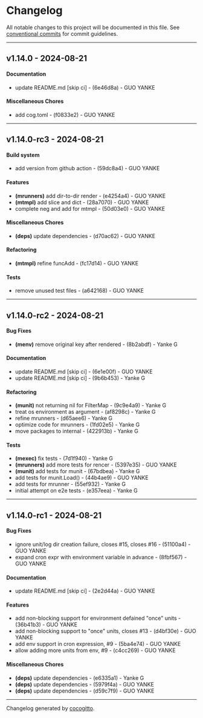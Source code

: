 # Changelog
All notable changes to this project will be documented in this file. See [conventional commits](https://www.conventionalcommits.org/) for commit guidelines.

- - -
## v1.14.0 - 2024-08-21
#### Documentation
- update README.md [skip ci] - (6e46d8a) - GUO YANKE
#### Miscellaneous Chores
- add cog.toml - (f0833e2) - GUO YANKE

- - -

## v1.14.0-rc3 - 2024-08-21
#### Build system
- add version from github action - (59dc8a4) - GUO YANKE
#### Features
- **(mrunners)** add dir-to-dir render - (e4254a4) - GUO YANKE
- **(mtmpl)** add slice and dict - (28a7070) - GUO YANKE
- complete neg and add for mtmpl - (50d03e0) - GUO YANKE
#### Miscellaneous Chores
- **(deps)** update dependencies - (d70ac62) - GUO YANKE
#### Refactoring
- **(mtmpl)** refine funcAdd - (fc17d14) - GUO YANKE
#### Tests
- remove unused test files - (a642168) - GUO YANKE

- - -

## v1.14.0-rc2 - 2024-08-21
#### Bug Fixes
- **(menv)** remove original key after rendered - (8b2abdf) - Yanke G
#### Documentation
- update README.md [skip ci] - (6e1e00f) - GUO YANKE
- update README.md [skip ci] - (9b6b453) - Yanke G
#### Refactoring
- **(munit)** not returning nil for FilterMap - (9c9e4a9) - Yanke G
- treat os environment as argument - (af8298c) - Yanke G
- refine mrunners - (d65aee6) - Yanke G
- optimize code for mrunners - (1fd02e5) - Yanke G
- move packages to internal - (422913b) - Yanke G
#### Tests
- **(mexec)** fix tests - (7d1f940) - Yanke G
- **(mrunners)** add more tests for rencer - (5397e35) - GUO YANKE
- **(munit)** add tests for munit - (67bdbea) - Yanke G
- add tests for munit.Load() - (44b4ae9) - GUO YANKE
- add tests for mrunner - (55ef932) - Yanke G
- initial attempt on e2e tests - (e357eea) - Yanke G

- - -

## v1.14.0-rc1 - 2024-08-21
#### Bug Fixes
- ignore unit/log dir creation failure, closes #15, closes #16 - (51100a4) - GUO YANKE
- expand cron expr with environment variable in advance - (8fbf567) - GUO YANKE
#### Documentation
- update README.md [skip ci] - (2e2d44a) - GUO YANKE
#### Features
- add non-blocking support for environment defained "once" units - (36b41b3) - GUO YANKE
- add non-blocking support to "once" units, closes #13 - (d4bf30e) - GUO YANKE
- add env support in cron expression, #9 - (5ba4e74) - GUO YANKE
- allow adding more units from env, #9 - (c4cc269) - GUO YANKE
#### Miscellaneous Chores
- **(deps)** update dependencies - (e6335a1) - Yanke G
- **(deps)** update dependencies - (5979f4a) - GUO YANKE
- **(deps)** update dependencies - (d59c7f9) - GUO YANKE

- - -

Changelog generated by [cocogitto](https://github.com/cocogitto/cocogitto).